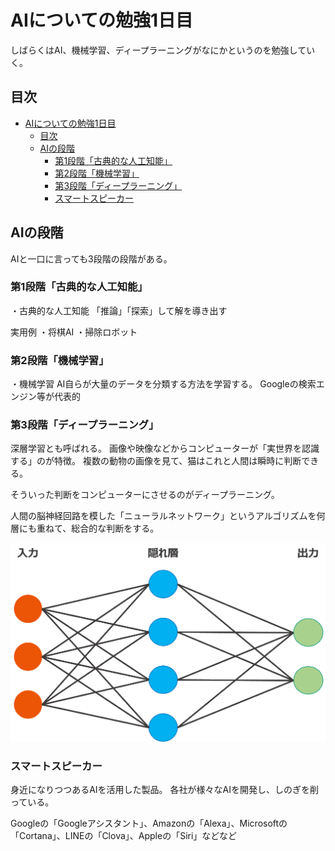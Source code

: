 # AIについての勉強1日目
しばらくはAI、機械学習、ディープラーニングがなにかというのを勉強していく。

## 目次

<!-- TOC depthFrom:2 -->

- [AIについての勉強1日目](#aiについての勉強1日目)
  - [目次](#目次)
  - [AIの段階](#aiの段階)
    - [第1段階「古典的な人工知能」](#第1段階古典的な人工知能)
    - [第2段階「機械学習」](#第2段階機械学習)
    - [第3段階「ディープラーニング」](#第3段階ディープラーニング)
    - [スマートスピーカー](#スマートスピーカー)

<!-- /TOC -->

## AIの段階
AIと一口に言っても3段階の段階がある。

### 第1段階「古典的な人工知能」
・古典的な人工知能
「推論」「探索」して解を導き出す

実用例
・将棋AI
・掃除ロボット

### 第2段階「機械学習」
・機械学習
AI自らが大量のデータを分類する方法を学習する。
Googleの検索エンジン等が代表的

### 第3段階「ディープラーニング」
深層学習とも呼ばれる。
画像や映像などからコンピューターが「実世界を認識する」のが特徴。
複数の動物の画像を見て、猫はこれと人間は瞬時に判断できる。

そういった判断をコンピューターにさせるのがディープラーニング。

人間の脳神経回路を模した「ニューラルネットワーク」というアルゴリズムを何層にも重ねて、総合的な判断をする。

![ニューラルネットワーク](./images/architecture.png)

### スマートスピーカー
身近になりつつあるAIを活用した製品。
各社が様々なAIを開発し、しのぎを削っている。

Googleの「Googleアシスタント」、Amazonの「Alexa」、Microsoftの「Cortana」、LINEの「Clova」、Appleの「Siri」などなど

